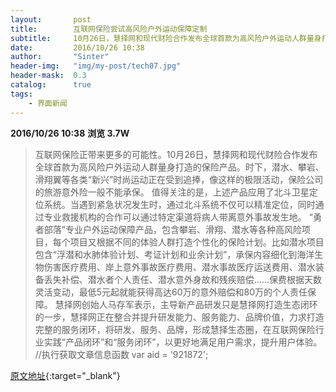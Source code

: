 ```yaml
---
layout:       post
title:        互联网保险尝试高风险户外运动保障定制
subtitle:     10月26日，慧择网和现代财险合作发布全球首款为高风险户外运动人群量身打造的保险产品。
date:         2016/10/26 10:38
author:       "Sinter"
header-img:   "img/my-post/tech07.jpg"
header-mask:  0.3
catalog:      true
tags:
    - 界面新闻
---
```


**2016/10/26 10:38**  **浏览 3.7W**

> 互联网保险正带来更多的可能性。10月26日，慧择网和现代财险合作发布全球首款为高风险户外运动人群量身打造的保险产品。时下，潜水、攀岩、滑翔翼等各类“新兴”时尚运动正在受到追捧，像这样的极限活动，保险公司的旅游意外险一般不能承保。
值得关注的是，上述产品应用了北斗卫星定位系统。当遇到紧急状况发生时，通过北斗系统不仅可以精准定位，同时通过专业救援机构的合作可以通过特定渠道将病人带离意外事故发生地。
“勇者部落”专业户外运动保障产品，包含攀岩、滑翔、潜水等各种高风险项目，每个项目又根据不同的体验人群打造个性化的保险计划。比如潜水项目包含“浮潜和水肺体验计划、考证计划和业余计划”，承保内容细化到海洋生物伤害医疗费用、岸上意外事故医疗费用、潜水事故医疗运送费用、潜水装备丢失补偿、潜水者个人责任、潜水意外身故和残疾赔偿……保费根据天数灵活变动，最低5元起就能获得高达60万的意外赔偿和80万的个人责任保障。
慧择网创始人马存军表示，主导新产品研发只是慧择网打造生态闭环的一步，慧择网正在整合并提升研发能力、服务能力、品牌价值，力求打造完整的服务闭环，将研发、服务、品牌，形成慧择生态圈，在互联网保险行业实践“产品闭环”和“服务闭环”，以更好地满足用户需求，提升用户体验。
	//执行获取文章信息函数
	var aid = '921872';


[原文地址](http://www.jiemian.com/article/921872.html){:target="_blank"}


